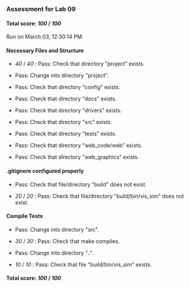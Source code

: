 ### Assessment for Lab 09

#### Total score: _100_ / _100_

Run on March 03, 12:30:14 PM.


#### Necessary Files and Structure

+  _40_ / _40_ : Pass: Check that directory "project" exists.

+ Pass: Change into directory "project".

+ Pass: Check that directory "config" exists.

+ Pass: Check that directory "docs" exists.

+ Pass: Check that directory "drivers" exists.

+ Pass: Check that directory "src" exists.

+ Pass: Check that directory "tests" exists.

+ Pass: Check that directory "web_code/web" exists.

+ Pass: Check that directory "web_graphics" exists.


#### .gitignore configured properly

+ Pass: Check that file/directory "build" does not exist.

+  _20_ / _20_ : Pass: Check that file/directory "build/bin/vis_sim" does not exist.


#### Compile Tests

+ Pass: Change into directory "src".

+  _30_ / _30_ : Pass: Check that make compiles.



+ Pass: Change into directory "..".

+  _10_ / _10_ : Pass: Check that file "build/bin/vis_sim" exists.

#### Total score: _100_ / _100_

